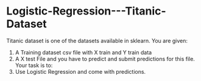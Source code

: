 # Logistic-Regression---Titanic-Dataset

Titanic dataset is one of the datasets available in sklearn.
You are given:
1. A Training dataset csv file with X train and Y train data
2. A X test File and you have to predict and submit predictions for this file.
Your task is to:
1. Use Logistic Regression and come with predictions.
